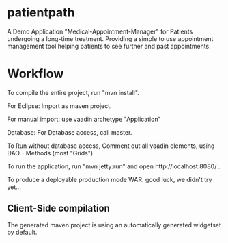 patientpath
==============

A Demo Application "Medical-Appointment-Manager" for Patients undergoing a long-time treatment.
Providing a simple to use appointment management tool helping patients to see further and
past appointments.


Workflow
========

To compile the entire project, run "mvn install".

For Eclipse: Import as maven project.

For manual import: use vaadin archetype "Application"

Database: For Database access, call master.

To Run without database access, Comment out all vaadin elements, using DAO - Methods (most "Grids")

To run the application, run "mvn jetty:run" and open http://localhost:8080/ .

To produce a deployable production mode WAR: good luck, we didn't try yet...


Client-Side compilation
-------------------------

The generated maven project is using an automatically generated widgetset by default. 
